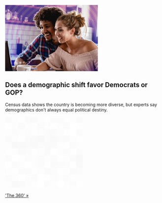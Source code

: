 
![Does a demographic shift favor Democrats or GOP?](./20210824175842.png)
## Does a demographic shift favor Democrats or GOP?

Census data shows the country is becoming more diverse, but experts say demographics don't always equal political destiny.

![pic](../square_bg.png)

['The 360' »](https://www.yahoo.com/news/what-a-changing-population-means-for-american-politics-193600597.html)
